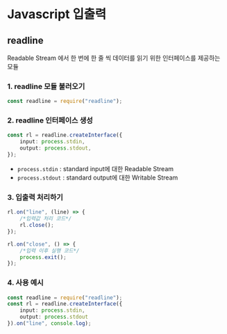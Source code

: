 # Javascript 입출력

## readline
Readable Stream 에서 한 번에 한 줄 씩 데이터를 읽기 위한 인터페이스를 제공하는 모듈

### 1. readline 모듈 불러오기
```ts
const readline = require("readline");
```

### 2. readline 인터페이스 생성
```ts
const rl = readline.createInterface({
  	input: process.stdin,
  	output: process.stdout,
});
```

- `process.stdin` : standard input에 대한 Readable Stream
- `process.stdout` : standard output에 대한 Writable Stream

### 3. 입출력 처리하기
```ts
rl.on("line", (line) => {
  	/*입력값 처리 코드*/
	rl.close();
});

rl.on("close", () => {
  	/*입력 이후 실행 코드*/
	process.exit();
});
```

### 4. 사용 예시
```ts
const readline = require("readline");
const rl = readline.createInterface({
    input: process.stdin,
    output: process.stdout
}).on("line", console.log);
```
